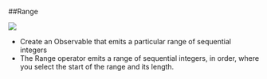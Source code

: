 ##Range

![](http://reactivex.io/documentation/operators/images/range.c.png)

* Create an Observable that emits a particular range of sequential integers
* The Range operator emits a range of sequential integers, in order, where you select the start of the range and its length.